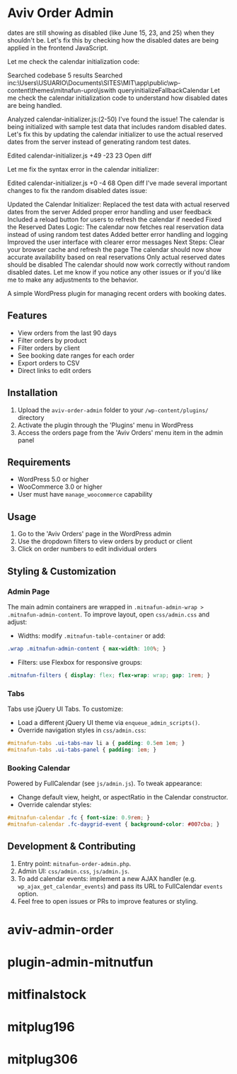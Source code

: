 # Aviv Order Admin

 dates are still showing as disabled (like June 15, 23, and 25) when they shouldn't be. Let's fix this by checking how the disabled dates are being applied in the frontend JavaScript.

Let me check the calendar initialization code:

Searched codebase
5 results
Searched inc:\Users\USUARIO\Documents\SITES\MIT\app\public\wp-content\themes\mitnafun-upro\jswith queryinitializeFallbackCalendar
Let me check the calendar initialization code to understand how disabled dates are being handled.

Analyzed
calendar-initializer.js:(2-50)
I've found the issue! The calendar is being initialized with sample test data that includes random disabled dates. Let's fix this by updating the calendar initializer to use the actual reserved dates from the server instead of generating random test dates.

Edited
calendar-initializer.js
+49
-23
 23
Open diff

Let me fix the syntax error in the calendar initializer:

Edited
calendar-initializer.js
+0
-4
 68
Open diff
I've made several important changes to fix the random disabled dates issue:

Updated the Calendar Initializer:
Replaced the test data with actual reserved dates from the server
Added proper error handling and user feedback
Included a reload button for users to refresh the calendar if needed
Fixed the Reserved Dates Logic:
The calendar now fetches real reservation data instead of using random test dates
Added better error handling and logging
Improved the user interface with clearer error messages
Next Steps:
Clear your browser cache and refresh the page
The calendar should now show accurate availability based on real reservations
Only actual reserved dates should be disabled
The calendar should now work correctly without random disabled dates. Let me know if you notice any other issues or if you'd like me to make any adjustments to the behavior.

A simple WordPress plugin for managing recent orders with booking dates.

## Features

- View orders from the last 90 days
- Filter orders by product
- Filter orders by client
- See booking date ranges for each order
- Export orders to CSV
- Direct links to edit orders


## Installation

1. Upload the `aviv-order-admin` folder to your `/wp-content/plugins/` directory
2. Activate the plugin through the 'Plugins' menu in WordPress
3. Access the orders page from the 'Aviv Orders' menu item in the admin panel

## Requirements

- WordPress 5.0 or higher
- WooCommerce 3.0 or higher
- User must have `manage_woocommerce` capability

## Usage

1. Go to the 'Aviv Orders' page in the WordPress admin
2. Use the dropdown filters to view orders by product or client
3. Click on order numbers to edit individual orders

## Styling & Customization

### Admin Page
The main admin containers are wrapped in `.mitnafun-admin-wrap > .mitnafun-admin-content`. To improve layout, open `css/admin.css` and adjust:

- Widths: modify `.mitnafun-table-container` or add:

```css
.wrap .mitnafun-admin-content { max-width: 100%; }
```

- Filters: use Flexbox for responsive groups:

```css
.mitnafun-filters { display: flex; flex-wrap: wrap; gap: 1rem; }
```

### Tabs
Tabs use jQuery UI Tabs. To customize:

- Load a different jQuery UI theme via `enqueue_admin_scripts()`.
- Override navigation styles in `css/admin.css`:

```css
#mitnafun-tabs .ui-tabs-nav li a { padding: 0.5em 1em; }
#mitnafun-tabs .ui-tabs-panel { padding: 1em; }
```

### Booking Calendar
Powered by FullCalendar (see `js/admin.js`). To tweak appearance:

- Change default view, height, or aspectRatio in the Calendar constructor.
- Override calendar styles:

```css
#mitnafun-calendar .fc { font-size: 0.9rem; }
#mitnafun-calendar .fc-daygrid-event { background-color: #007cba; }
```

## Development & Contributing

1. Entry point: `mitnafun-order-admin.php`.
2. Admin UI: `css/admin.css`, `js/admin.js`.
3. To add calendar events: implement a new AJAX handler (e.g. `wp_ajax_get_calendar_events`) and pass its URL to FullCalendar `events` option.
4. Feel free to open issues or PRs to improve features or styling.

# aviv-admin-order
# plugin-admin-mitnutfun

 # mitfinalstock
# mitplug196
# mitplug306
